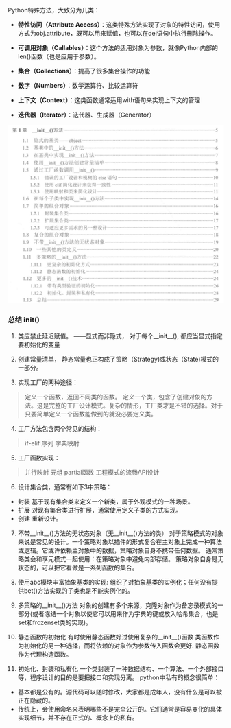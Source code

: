 Python特殊方法，大致分为几类：

- **特性访问（Attribute Access）**：这类特殊方法实现了对象的特性访问，使用方式为obj.attribute，既可以用来赋值，也可以在del语句中执行删除操作。

- **可调用对象（Callables）**：这个方法的适用对象为参数，就像Python内部的len()函数（也是应用于参数）。

- **集合（Collections）**：提高了很多集合操作的功能

- **数字（Numbers）**：数学运算符、比较运算符

- **上下文（Context）**：这类函数通常适用with语句来实现上下文的管理

- **迭代器（Iterator）**：迭代器、生成器（Generator）


![posts](1.jpg)



### 总结 __init__()
1. 类应禁止延迟赋值。  ——显式而非隐式， 对于每个__init__(), 都应当显式指定要初始化的变量

2. 创建常量清单， 静态常量也正构成了策略（Strategy)或状态（State)模式的一部分。

3. 实现工厂的两种途径：
> 定义一个函数，返回不同类的函数。 
> 定义一个类，包含了创建对象的方法。这是完整的工厂设计模式。复杂的情形，工厂类才是不错的选择。对于只要简单定义一个函数能做到的就没必要定义类。

4. 工厂方法包含两个常见的结构：
> if-elif 序列
> 字典映射

5. 工厂函数实现：
> 并行映射
> 元组
> partial函数
> 工程模式的流畅API设计

6. 设计集合类，通常有如下3中策略：
- 封装  基于现有集合类来定义一个新类，属于外观模式的一种场景。
- 扩展  对现有集合类进行扩展，通常使用定义子类的方式实现。
- 创建  重新设计。

7. 不带__init__()方法的无状态对象（无__init__()方法的类）
对于策略模式的对象来说是常见的设计。一个策略对象以插件的形式复合在主对象上完成一种算法或逻辑。它或许依赖主对象中的数据，策略对象自身不携带任何数据。
通常策略类会和享元模式一起使用：在策略对象中避免内部存储。
策略对象自身是无状态的，可以把它看做是一系列函数的集合。

8. 使用abc模块丰富抽象基类的实现:
组织了对抽象基类的实例化；任何没有提供bet()方法实现的子类也是不能实例化的。

9. 多策略的__init__()方法
对象的创建有多个来源，克隆对象作为备忘录模式的一部分(或者冻结一个对象以使它可以用来作为字典的键或放入哈希集合，也是set和frozenset类的实现)。

10. 静态函数的初始化
有时使用静态函数好过使用复杂的__init__()函数
类函数作为初始化的另一种选择，而将依赖的对象作为参数传入函数会更好.
静态函数作为代理构造函数。

11. 初始化、封装和私有化
一个类封装了一种数据结构、一个算法、一个外部接口等，程序设计的目的是要把接口和实现分离。
python中私有的概念很简单：
- 基本都是公有的。源代码可以随时修改，大家都是成年人，没有什么是可以被正在隐藏的。
- 传统上，会使用命名来表明哪些不是完全公开的。它们通常是容易变化的具体实现细节，并不存在正式的、概念上的私有。








